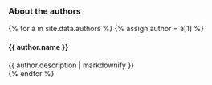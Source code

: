 ### About the authors

<div class="row">
{% for a in site.data.authors %}
  {% assign author = a[1] %}
  <div class="col-sm-6" id="author-info-{{a[0]}}">
    <h4 class="name">{{ author.name }}</h4>
    <div class="description">{{ author.description | markdownify }}</div>
  </div>
{% endfor %}
</div>
